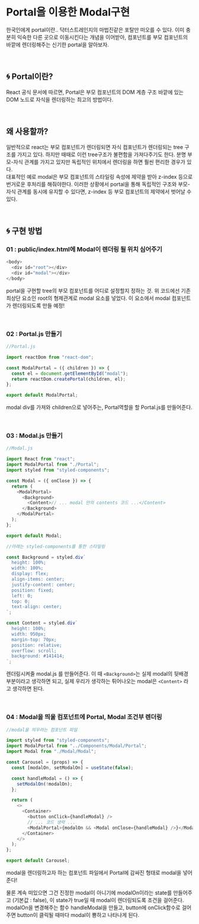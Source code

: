 # Portal을 이용한 Modal구현

한국인에게 portal이란.. 닥터스트레인지의 마법진같은 포탈만 떠오를 수 있다.
이미 충분히 익숙한 다른 곳으로 이동시킨다는 개념을 이어받아, 컴포넌트를 부모 컴포넌트의 바깥에 렌더링해주는 신기한 portal을 알아보자.

<br />

## 🌀 Portal이란?

React 공식 문서에 따르면, Portal은 부모 컴포넌트의 DOM 계층 구조 바깥에 있는 DOM 노드로 자식을 렌더링하는 최고의 방법이다.

<br />

## 왜 사용할까?

일반적으로 react는 부모 컴포넌트가 렌더링되면 자식 컴포넌트가 렌더링되는 tree 구조를 가지고 있다. 하지만 때때로 이런 tree구조가 불편함을 가져다주기도 한다. 분명 부모-자식 관계를 가지고 있지만 독립적인 위치에서 렌더링을 하면 훨씬 편리한 경우가 있다.
<br />
대표적인 예로 modal은 부모 컴포넌트의 스타일링 속성에 제약을 받아 z-index 등으로 번거로운 후처리를 해줘야한다. 이러한 상황에서 portal을 통해 독립적인 구조와 부모-자식 관계를 동시에 유지할 수 있다면, z-index 등 부모 컴포넌트의 제약에서 벗어날 수 있다.

<br />

## 🌀 구현 방법

### 01 : public/index.html에 Modal이 렌더링 될 위치 심어주기

```javascript
<body>
  <div id="root"></div>
  <div id="modal"></div>
</body>
```

portal을 구현할 tree의 부모 컴포넌트를 어디로 설정할지 정하는 것.
위 코드에선 기존 최상단 요소인 root의 형제관계로 modal 요소를 넣었다.
이 요소에서 modal 컴포넌트가 렌더링되도록 만들 예정!

<br />

### 02 : Portal.js 만들기

```javascript
//Portal.js

import reactDom from "react-dom";

const ModalPortal = ({ children }) => {
  const el = document.getElementById("modal");
  return reactDom.createPortal(children, el);
};

export default ModalPortal;
```

modal div를 가져와 children으로 넣어주는, Portal역할을 할 Portal.js를 만들어준다.

<br />

### 03 : Modal.js 만들기

```javascript
//Modal.js

import React from "react";
import ModalPortal from "./Portal";
import styled from "styled-components";

const Modal = ({ onClose }) => {
  return (
    <ModalPortal>
      <Background>
        <Content>// ... modal 안의 contents 코드 ...</Content>
      </Background>
    </ModalPortal>
  );
};

export default Modal;

//아래는 styled-components를 통한 스타일링

const Background = styled.div`
  height: 100%;
  width: 100%;
  display: flex;
  align-items: center;
  justify-content: center;
  position: fixed;
  left: 0;
  top: 0;
  text-align: center;
`;

const Content = styled.div`
  height: 100%;
  width: 950px;
  margin-top: 70px;
  position: relative;
  overflow: scroll;
  background: #141414;
`;
```

렌더링시켜줄 modal.js 를 만들어준다.
이 때 `<Background>`는 실제 modal의 뒷배경 부분이라고 생각하면 되고,
실제 우리가 생각하는 튀어나오는 modal은 `<Content>` 라고 생각하면 된다.

<br />

### 04 : Modal을 띄울 컴포넌트에 Portal, Modal 조건부 렌더링

```javascript
//modal을 띄우려는 컴포넌트 파일

import styled from "styled-components";
import ModalPortal from "../Components/Modal/Portal";
import Modal from "./Modal/Modal";

const Carousel = (props) => {
  const [modalOn, setModalOn] = useState(false);

  const handleModal = () => {
    setModalOn(!modalOn);
  };

  return (
    <>
      <Container>
        <button onClick={handleModal} />
        // ... 코드 생략 ...
        <ModalPortal>{modalOn && <Modal onClose={handleModal} />}</ModalPortal>
      </Container>
    </>
  );
};

export default Carousel;
```

modal을 렌더링하고자 하는 컴포넌트 파일에서 Portal에 감싸진 형태로 modal을 넣어준다!

물론 계속 떠있으면 그건 진정한 modal이 아니기에 modalOn이라는 state를 만들어주고 (기본값 : false),
이 state가 true일 때 modal이 렌더링되도록 조건을 걸어준다.
modalOn을 변경해주는 함수 handleModal을 만들고, button에 onClick함수로 걸어주면
button이 클릭될 때마다 modal이 뿅하고 나타나게 된다.
